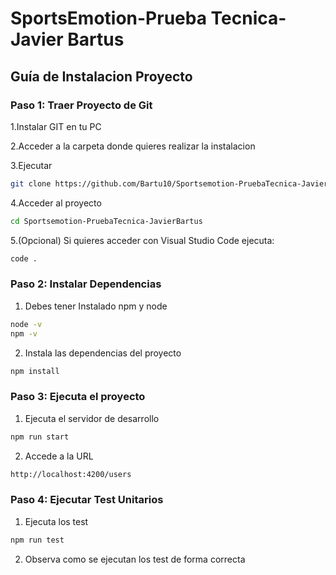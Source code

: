 # SportsEmotion-Prueba Tecnica-Javier Bartus

## Guía de Instalacion Proyecto

### Paso 1: Traer Proyecto de Git

1.Instalar GIT en tu PC

2.Acceder a la carpeta donde quieres realizar la instalacion

3.Ejecutar 
```bash
git clone https://github.com/Bartu10/Sportsemotion-PruebaTecnica-JavierBartus.git
```

4.Acceder al proyecto 
```bash
cd Sportsemotion-PruebaTecnica-JavierBartus
```

5.(Opcional) Si quieres acceder con Visual Studio Code ejecuta:
```bash
code .
```

### Paso 2: Instalar Dependencias

1. Debes tener Instalado npm y node
```bash
node -v
npm -v
```

2. Instala las dependencias del proyecto
```bash
npm install
```

### Paso 3: Ejecuta el proyecto

1. Ejecuta el servidor de desarrollo
```bash
npm run start
```

2. Accede a la URL
```bash
http://localhost:4200/users
```

### Paso 4: Ejecutar Test Unitarios

1. Ejecuta los test
```bash
npm run test
```

2. Observa como se ejecutan los test de forma correcta
